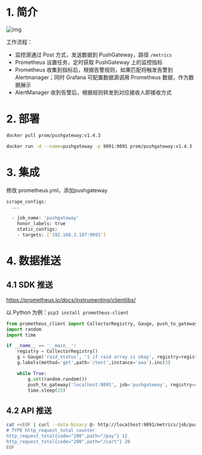 # 1. 简介

![img](https://cdn.jsdelivr.net/gh/elihe2011/bedgraph@master/prometheus/push-gateway.png)

工作流程：

- 监控源通过 Post 方式，发送数据到 PushGateway，路径 `/metrics`
- Prometheus 设置任务，定时获取 PushGateway 上的监控指标
- Prometheus 收集到指标后，根据告警规则，如果匹配将触发告警到 Alertmanager；同时 Grafana 可配置数据源调用 Prometheus 数据，作为数据展示
- AlertManager 收到告警后，根据规则转发到对应接收人即接收方式



# 2. 部署

```bash
docker pull prom/pushgateway:v1.4.3

docker run -d --name=pushgateway -p 9091:9091 prom/pushgateway:v1.4.3
```



# 3. 集成

修改 prometheus.yml，添加pushgateway

```bash
scrape_configs:
  ...

  - job_name: 'pushgateway'
    honor_labels: true
    static_configs:
    - targets: ['192.168.3.107:9091']
```



# 4. 数据推送

## 4.1 SDK 推送

https://prometheus.io/docs/instrumenting/clientlibs/

以 Python 为例：`pip3 install prometheus-client`

```python
from prometheus_client import CollectorRegistry, Gauge, push_to_gateway
import random
import time

if __name__ == '__main__':
    registry = CollectorRegistry()
    g = Gauge('raid_status', '1 if raid array is okay', registry=registry)
    g.labels(method='get',path='/test',instance='aaa').inc(3)

    while True:
        g.set(random.random())
        push_to_gateway('localhost:9091', job='pushgateway', registry=registry)
        time.sleep(15)
```



## 4.2 API 推送

```bash
cat <<EOF | curl --data-binary @- http://localhost:9091/metrics/job/pushgateway/instance/10.40.80.1
# TYPE http_request_total counter
http_request_total{code="200",path="/pay"} 12
http_request_total{code="200",path="/cart"} 20
EOF
```





